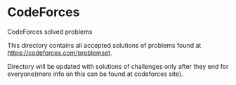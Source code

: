 # CodeForces
CodeForces solved problems

This directory contains all accepted solutions of problems found at https://codeforces.com/problemset.

Directory will be updated with solutions of challenges only after they end for everyone(more info 
on this can be found at codeforces site).
